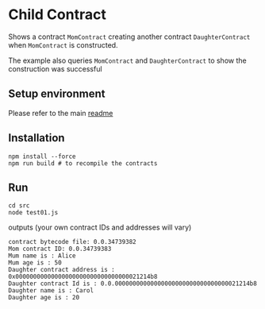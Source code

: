 # Child Contract

Shows a contract `MomContract` creating another contract `DaughterContract` when `MomContract` is constructed.

The example also queries `MomContract` and `DaughterContract` to show the construction was successful

## Setup environment

Please refer to the main [readme](../README.md)

## Installation

```shell
npm install --force
npm run build # to recompile the contracts
```

## Run

```shell
cd src
node test01.js 
```

outputs (your own contract IDs and addresses will vary)

```shell
contract bytecode file: 0.0.34739382
Mom contract ID: 0.0.34739383
Mum name is : Alice
Mum age is : 50
Daughter contract address is : 0x00000000000000000000000000000000021214b8
Daughter contract Id is : 0.0.00000000000000000000000000000000021214b8
Daughter name is : Carol
Daughter age is : 20
```
